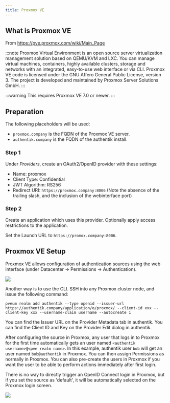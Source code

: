 ```yaml
---
title: Proxmox VE
---
```


## What is Proxmox VE

From https://pve.proxmox.com/wiki/Main_Page

:::note
Proxmox Virtual Environment is an open source server virtualization management solution based on QEMU/KVM and LXC. You can manage virtual machines, containers, highly available clusters, storage and networks with an integrated, easy-to-use web interface or via CLI. Proxmox VE code is licensed under the GNU Affero General Public License, version 3. The project is developed and maintained by Proxmox Server Solutions GmbH.
:::

:::warning
This requires Proxmox VE 7.0 or newer.
:::


## Preparation

The following placeholders will be used:

- `proxmox.company` is the FQDN of the Proxmox VE server.
- `authentik.company` is the FQDN of the authentik install.

### Step 1

Under _Providers_, create an OAuth2/OpenID provider with these settings:

- Name: proxmox
- Client Type: Confidential
- JWT Algorithm: RS256
- Redirect URI: `https://proxmox.company:8006` (Note the absence of the trailing slash, and the inclusion of the webinterface port)

### Step 2

Create an application which uses this provider. Optionally apply access restrictions to the application.

Set the Launch URL to `https://promox.company:8006`.

## Proxmox VE Setup

Proxmox VE allows configuration of authentication sources using the web interface (under Datacenter -> Permissions -> Authentication).

![](proxmox-source.png)

Another way is to use the CLI. SSH into any Proxmox cluster node, and issue the following command:

`pveum realm add authentik --type openid --issuer-url https://authentik.company/application/o/proxmox/ --client-id xxx --client-key xxx --username-claim username --autocreate 1`

You can find the Issuer URL on the Provider Metadata tab in authentik. You can find the Client ID and Key on the Provider Edit dialog in authentik.

After configuring the source in Proxmox, any user that logs in to Proxmox for the first time automatically gets an user named `<authentik username>@<pve realm name>`. In this example,
authentik user `bob` will get an user named `bob@authentik` in Proxmox. You can then assign Permissions as normally in Proxmox. You can also pre-create the users in Proxmox if you want
the user to be able to perform actions immediately after first login.

There is no way to directly trigger an OpenID Connect login in Proxmox, but if you set the source as 'default', it will be automatically selected on the Proxmox login screen.

![](proxmox-login.png)
